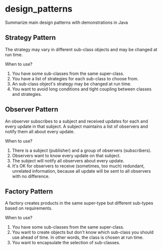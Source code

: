 # design_patterns
Summarize main design patterns with demonstrations in Java

## Strategy Pattern
The strategy may vary in different sub-class objects and may be changed at run time.

When to use?

1. You have some sub-classes from the same super-class.
2. You have a list of strategies for each sub-class to choose from.
3. An sub-class object's strategy may be changed at run time.
4. You want to avoid long conditions and tight coupling between classes and strategies.


## Observer Pattern
An observer subscribes to a subject and received updates for each and every update in that subject. A subject maintains a list of observers and notify them all about every update.

When to use?

1. There is a subject (publisher) and a group of observers (subscribers).
2. Observers want to know every update on that subject.
3. The subject will notify all observers about every update.
4. It's OK for observers to receive (sometimes, too much) redundant, unrelated information, because all update will be sent to all observers with no difference.

## Factory Pattern
A factory creates products in the same super-type but different sub-types based on requirements. 

When to use?

1. You have some sub-classes from the same super-class.
2. You want to create objects but don't know which sub-class you should use ahead of time. In other words, the class is chosen at run time.
3. You want to encapsulate the selection of sub-classes.